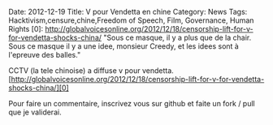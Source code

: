 Date: 2012-12-19
Title: V pour Vendetta en chine
Category: News
Tags: Hacktivism,censure,chine,Freedom of Speech, Film, Governance, Human Rights
[0]: http://globalvoicesonline.org/2012/12/18/censorship-lift-for-v-for-vendetta-shocks-china/ "Sous ce masque, il y a plus que de la chair. Sous ce masque il y a une idee, monsieur Creedy, et les idees sont à l'epreuve des balles."

CCTV (la tele chinoise) a diffuse v pour vendetta.
[http://globalvoicesonline.org/2012/12/18/censorship-lift-for-v-for-vendetta-shocks-china/][0]


Pour faire un commentaire, inscrivez vous sur github et faite un fork / pull que je validerai.

